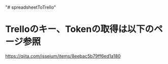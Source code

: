"# spreadsheetToTrello" 


# Trelloのキー、Tokenの取得は以下のページ参照
https://qiita.com/isseium/items/8eebac5b79ff6ed1a180